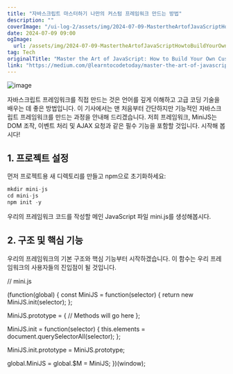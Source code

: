 ```yaml
---
title: "자바스크립트 마스터하기 나만의 커스텀 프레임워크 만드는 방법"
description: ""
coverImage: "/ui-log-2/assets/img/2024-07-09-MastertheArtofJavaScriptHowtoBuildYourOwnCustomFramework_0.png"
date: 2024-07-09 09:00
ogImage:
  url: /assets/img/2024-07-09-MastertheArtofJavaScriptHowtoBuildYourOwnCustomFramework_0.png
tag: Tech
originalTitle: "Master the Art of JavaScript: How to Build Your Own Custom Framework!"
link: "https://medium.com/@learntocodetoday/master-the-art-of-javascript-how-to-build-your-own-custom-framework-a3821b93d8ea"
---
```


![image](/ui-log-2/assets/img/2024-07-09-MastertheArtofJavaScriptHowtoBuildYourOwnCustomFramework_0.png)

자바스크립트 프레임워크를 직접 만드는 것은 언어를 깊게 이해하고 고급 코딩 기술을 배우는 데 좋은 방법입니다. 이 기사에서는 맨 처음부터 간단하지만 기능적인 자바스크립트 프레임워크를 만드는 과정을 안내해 드리겠습니다. 저희 프레임워크, MiniJS는 DOM 조작, 이벤트 처리 및 AJAX 요청과 같은 필수 기능을 포함할 것입니다. 시작해 봅시다!

## 1. 프로젝트 설정

먼저 프로젝트용 새 디렉토리를 만들고 npm으로 초기화하세요:

<!-- ui-log 수평형 -->

<ins class="adsbygoogle"
  style="display:block"
  data-ad-client="ca-pub-4877378276818686"
  data-ad-slot="9743150776"
  data-ad-format="auto"
  data-full-width-responsive="true"></ins>

  <script>
  (adsbygoogle = window.adsbygoogle || []).push({});
  </script>

```js
mkdir mini-js
cd mini-js
npm init -y
```

우리의 프레임워크 코드를 작성할 메인 JavaScript 파일 mini.js를 생성해봅시다.

## 2. 구조 및 핵심 기능

우리의 프레임워크의 기본 구조와 핵심 기능부터 시작하겠습니다. 이 함수는 우리 프레임워크의 사용자들의 진입점이 될 것입니다.

<!-- ui-log 수평형 -->

<ins class="adsbygoogle"
  style="display:block"
  data-ad-client="ca-pub-4877378276818686"
  data-ad-slot="9743150776"
  data-ad-format="auto"
  data-full-width-responsive="true"></ins>

  <script>
  (adsbygoogle = window.adsbygoogle || []).push({});
  </script>

// mini.js

(function(global) {
const MiniJS = function(selector) {
return new MiniJS.init(selector);
};

MiniJS.prototype = {
// Methods will go here
};

MiniJS.init = function(selector) {
this.elements = document.querySelectorAll(selector);
};

MiniJS.init.prototype = MiniJS.prototype;

global.MiniJS = global.$M = MiniJS;
})(window);
